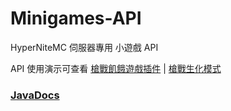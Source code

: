 # Minigames-API

HyperNiteMC 伺服器專用 小遊戲 API

API 使用演示可查看 [槍戰飢餓遊戲插件](https://github.com/eric2788/GunSurvivalGames) | [槍戰生化模式](https://github.com/eric2788/McInfected)

### [JavaDocs](https://eric2788.github.io/Minigames-API)
